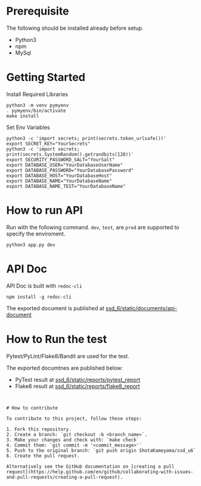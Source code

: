 # Prerequisite

The following should be installed already before setup.

- Python3
- npm
- MySql

# Getting Started

Install Required Libraries
```
python3 -m venv pymyenv
. pymyenv/bin/activate
make install
```

Set Env Variables

```
python3 -c 'import secrets; print(secrets.token_urlsafe())'
export SECRET_KEY="YourSecrets"
python3 -c 'import secrets; print(secrets.SystemRandom().getrandbits(128))'
export SECURITY_PASSWORD_SALT="YourSalt"
export DATABASE_USER="YourDatabaseUserName"
export DATABASE_PASSWORD="YourDatabasePassword"
export DATABASE_HOST="YourDatabaseHost"
export DATABASE_NAME="YourDatabaseName"
export DATABASE_NAME_TEST="YourDatabaseName"
```

# How to run API

Run with the following command.
`dev`, `test`, are `prod` are supported to specify the enviroment.

```
python3 app.py dev
```

# API Doc

API Doc is built with `redoc-cli`

```
npm install -g redoc-cli
```

The exported document is published at [ssd_6/static/documents/api-document](https://shotakameyama.github.io/ssd_u6/static/documents/api-document)

# How to Run the test

Pytest/PyLint/Flake8/Bandit are used for the test.

The exported documtnes are published below:

- PyTest result at [ssd_6/static/reports/pytest_report](https://shotakameyama.github.io/ssd_u6/static/reports/pytest_report)
- Flake8 result at [ssd_6/static/reports/flake8_report](https://shotakameyama.github.io/ssd_u6/static/reports/flake8_report)

```


# How to contribute

To contribute to this project, follow these steps:

1. Fork this repository.
2. Create a branch: `git checkout -b <branch_name>`.
3. Make your changes and check with: `make check`
4. Commit them: `git commit -m '<commit_message>'`
5. Push to the original branch: `git push origin ShotaKameyama/ssd_u6`
6. Create the pull request.

Alternatively see the GitHub documentation on [creating a pull request](https://help.github.com/en/github/collaborating-with-issues-and-pull-requests/creating-a-pull-request).
